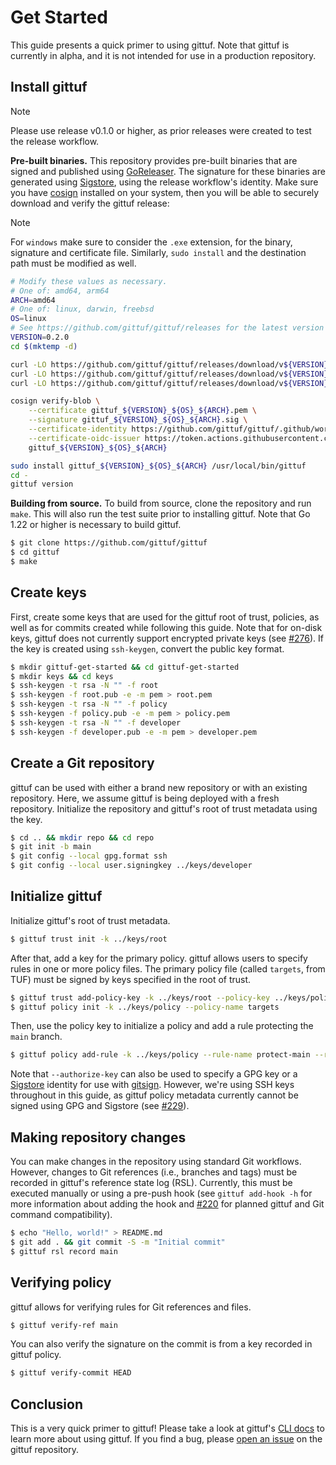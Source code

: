 # Get Started

This guide presents a quick primer to using gittuf. Note that gittuf is
currently in alpha, and it is not intended for use in a production repository.

## Install gittuf

> [!NOTE]
> Please use release v0.1.0 or higher, as prior releases were created to
> test the release workflow.

**Pre-built binaries.** This repository provides pre-built binaries that are
signed and published using [GoReleaser]. The signature for these binaries are
generated using [Sigstore], using the release workflow's identity. Make sure you
have [cosign] installed on your system, then you will be able to securely
download and verify the gittuf release:

> [!NOTE]
> For `windows` make sure to consider the `.exe` extension, for the binary,
> signature and certificate file. Similarly, `sudo install` and the destination
> path must be modified as well.

```sh
# Modify these values as necessary.
# One of: amd64, arm64
ARCH=amd64
# One of: linux, darwin, freebsd
OS=linux
# See https://github.com/gittuf/gittuf/releases for the latest version
VERSION=0.2.0
cd $(mktemp -d)

curl -LO https://github.com/gittuf/gittuf/releases/download/v${VERSION}/gittuf_${VERSION}_${OS}_${ARCH}
curl -LO https://github.com/gittuf/gittuf/releases/download/v${VERSION}/gittuf_${VERSION}_${OS}_${ARCH}.sig
curl -LO https://github.com/gittuf/gittuf/releases/download/v${VERSION}/gittuf_${VERSION}_${OS}_${ARCH}.pem

cosign verify-blob \
    --certificate gittuf_${VERSION}_${OS}_${ARCH}.pem \
    --signature gittuf_${VERSION}_${OS}_${ARCH}.sig \
    --certificate-identity https://github.com/gittuf/gittuf/.github/workflows/release.yml@refs/tags/v${VERSION} \
    --certificate-oidc-issuer https://token.actions.githubusercontent.com \
    gittuf_${VERSION}_${OS}_${ARCH}

sudo install gittuf_${VERSION}_${OS}_${ARCH} /usr/local/bin/gittuf
cd -
gittuf version
```

**Building from source.** To build from source, clone the repository and run
`make`. This will also run the test suite prior to installing gittuf. Note that
Go 1.22 or higher is necessary to build gittuf.

```bash
$ git clone https://github.com/gittuf/gittuf
$ cd gittuf
$ make
```

## Create keys

First, create some keys that are used for the gittuf root of trust, policies, as
well as for commits created while following this guide.  Note that for on-disk
keys, gittuf does not currently support encrypted private keys (see [#276]). If
the key is created using `ssh-keygen`, convert the public key format.

```bash
$ mkdir gittuf-get-started && cd gittuf-get-started
$ mkdir keys && cd keys
$ ssh-keygen -t rsa -N "" -f root
$ ssh-keygen -f root.pub -e -m pem > root.pem
$ ssh-keygen -t rsa -N "" -f policy
$ ssh-keygen -f policy.pub -e -m pem > policy.pem
$ ssh-keygen -t rsa -N "" -f developer
$ ssh-keygen -f developer.pub -e -m pem > developer.pem
```

## Create a Git repository

gittuf can be used with either a brand new repository or with an existing
repository. Here, we assume gittuf is being deployed with a fresh repository.
Initialize the repository and gittuf's root of trust metadata using the
key.

```bash
$ cd .. && mkdir repo && cd repo
$ git init -b main
$ git config --local gpg.format ssh
$ git config --local user.signingkey ../keys/developer
```

## Initialize gittuf

Initialize gittuf's root of trust metadata.

```bash
$ gittuf trust init -k ../keys/root
```

After that, add a key for the primary policy. gittuf allows users to specify
rules in one or more policy files. The primary policy file (called `targets`,
from TUF) must be signed by keys specified in the root of trust.

```bash
$ gittuf trust add-policy-key -k ../keys/root --policy-key ../keys/policy.pem
$ gittuf policy init -k ../keys/policy --policy-name targets
```
Then, use the policy key to initialize a policy and add a rule protecting the
`main` branch.

```bash
$ gittuf policy add-rule -k ../keys/policy --rule-name protect-main --rule-pattern git:refs/heads/main --authorize-key ../keys/developer.pem
```

Note that `--authorize-key` can also be used to specify a GPG key or a
[Sigstore] identity for use with [gitsign]. However, we're using SSH keys
throughout in this guide, as gittuf policy metadata currently cannot be signed
using GPG and Sigstore (see [#229]).

## Making repository changes

You can make changes in the repository using standard Git workflows. However,
changes to Git references (i.e., branches and tags) must be recorded in gittuf's
reference state log (RSL). Currently, this must be executed manually or using a
pre-push hook (see `gittuf add-hook -h` for more information about adding the
hook and [#220] for planned gittuf and Git command compatibility).

```bash
$ echo "Hello, world!" > README.md
$ git add . && git commit -S -m "Initial commit"
$ gittuf rsl record main
```

## Verifying policy

gittuf allows for verifying rules for Git references and files.

```bash
$ gittuf verify-ref main
```

You can also verify the signature on the commit is from a key recorded in gittuf
policy.

```bash
$ gittuf verify-commit HEAD
```

## Conclusion

This is a very quick primer to gittuf! Please take a look at gittuf's [CLI docs]
to learn more about using gittuf. If you find a bug, please [open an issue] on
the gittuf repository.

[Sigstore]: https://www.sigstore.dev/
[cosign]: https://github.com/sigstore/cosign
[gitsign]: https://github.com/sigstore/gitsign
[GoReleaser]: https://goreleaser.com/
[#276]: https://github.com/gittuf/gittuf/issues/276
[#229]: https://github.com/gittuf/gittuf/issues/229
[#220]: https://github.com/gittuf/gittuf/issues/220
[CLI docs]: /docs/cli/gittuf.md
[open an issue]: https://github.com/gittuf/gittuf/issues/new/choose
